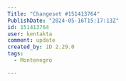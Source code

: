 ```yaml
---
Title: "Changeset #151413764"
PublishDate: "2024-05-16T15:17:13Z"
id: 151413764
user: kentakta
comment: update
created_by: iD 2.29.0
tags:
  - Montenegro

---
```


